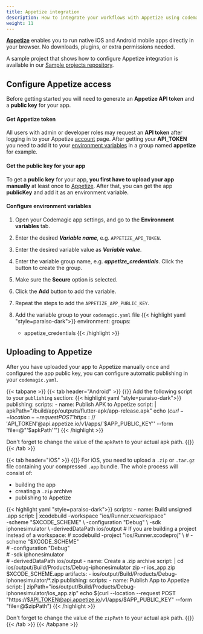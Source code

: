 ```yaml
---
title: Appetize integration
description: How to integrate your workflows with Appetize using codemagic.yaml
weight: 11
---
```


[**Appetize**](https://appetize.io/) enables you to run native iOS and Android mobile apps directly in your browser. No downloads, plugins, or extra permissions needed. 

A sample project that shows how to configure Appetize integration is available in our [Sample projects repository](https://github.com/codemagic-ci-cd/codemagic-sample-projects/tree/main/integrations/appetize_integration_demo_project).


## Configure Appetize access

Before getting started you will need to generate an **Appetize API token** and a **public key** for your app.

#### Get Appetize token
All users with admin or developer roles may request an **API token** after logging in to your Appetize [account](https://appetize.io/account) page.
After getting your **API_TOKEN** you need to add it to your [environment variables](/variables/environment-variable-groups/#storing-sensitive-valuesfiles) in a group named **appetize** for example.

#### Get the public key for your app 
To get a **public key** for your app, **you first have to upload your app manually** at least once to [Appetize](https://appetize.io/upload). After that, you can get the app **publicKey** and add it as an environment variable.

#### Configure environment variables

1. Open your Codemagic app settings, and go to the **Environment variables** tab.
2. Enter the desired **_Variable name_**, e.g. `APPETIZE_API_TOKEN`.
3. Enter the desired variable value as **_Variable value_**.
4. Enter the variable group name, e.g. **_appetize_credentials_**. Click the button to create the group.
5. Make sure the **Secure** option is selected.
6. Click the **Add** button to add the variable.
7. Repeat the steps to add the `APPETIZE_APP_PUBLIC_KEY`.

8. Add the variable group to your `codemagic.yaml` file
{{< highlight yaml "style=paraiso-dark">}}
  environment:
    groups:
      - appetize_credentials
{{< /highlight >}}


## Uploading to Appetize

After you have uploaded your app to Appetize manually once and configured the app public key, you can configure automatic publishing in your `codemagic.yaml`.

{{< tabpane >}}
{{< tab header="Android" >}}
{{<markdown>}}
Add the following script to your `publishing` section:
{{< highlight yaml "style=paraiso-dark">}}
  publishing:
    scripts:
      - name: Publish APK to Appetize
        script: | 
          apkPath="/build/app/outputs/flutter-apk/app-release.apk"
          echo $(curl --location --request POST 'https://'$API_TOKEN'@api.appetize.io/v1/apps/'$APP_PUBLIC_KEY'' --form 'file=@"'$apkPath'"')
{{< /highlight >}}

Don't forget to change the value of the `apkPath` to your actual apk path.
{{</markdown>}}
{{< /tab >}}

{{< tab header="iOS" >}}
{{<markdown>}}
For iOS, you need to upload a `.zip` or `.tar.gz` file containing your compressed `.app` bundle. The whole process will consist of:
- building the app
- creating a `.zip` archive
- publishing to Appetize

{{< highlight yaml "style=paraiso-dark">}}
  scripts:
    - name: Build unsigned .app
      script: | 
        xcodebuild -workspace "ios/Runner.xcworkspace" \
          -scheme "$XCODE_SCHEME" \
          -configuration "Debug" \
          -sdk iphonesimulator \
          -derivedDataPath ios/output
        # If you are building a project instead of a workspace:
        # xcodebuild -project "ios/Runner.xcodeproj" \
        #   -scheme "$XCODE_SCHEME" \
        #   -configuration "Debug" \
        #   -sdk iphonesimulator \
        #   -derivedDataPath ios/output
    - name: Create a .zip archive
      script: | 
        cd ios/output/Build/Products/Debug-iphonesimulator
        zip -r ios_app.zip $XCODE_SCHEME.app
  artifacts:
    - ios/output/Build/Products/Debug-iphonesimulator/*.zip
  publishing:
    scripts:
      - name: Publish App to Appetize
        script: | 
          zipPath="ios/output/Build/Products/Debug-iphonesimulator/ios_app.zip"
          echo $(curl --location --request POST "https://$API_TOKEN@api.appetize.io/v1/apps/$APP_PUBLIC_KEY" --form "file=@$zipPath")
{{< /highlight >}}

Don't forget to change the value of the `zipPath` to your actual apk path.
{{</markdown>}}
{{< /tab >}}
{{< /tabpane >}}

